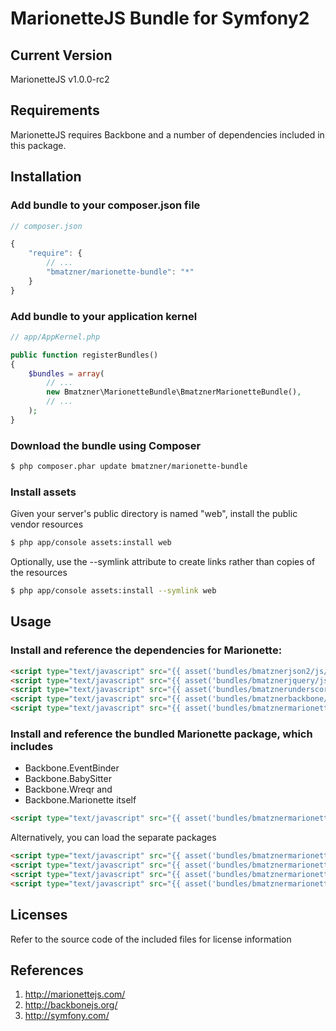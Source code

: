 # MarionetteJS Bundle for Symfony2

## Current Version

MarionetteJS v1.0.0-rc2

## Requirements

MarionetteJS requires Backbone and a number of dependencies included in this package.

## Installation

### Add bundle to your composer.json file

``` js
// composer.json

{
    "require": {
		// ...
        "bmatzner/marionette-bundle": "*"
    }
}
```

### Add bundle to your application kernel

``` php
// app/AppKernel.php

public function registerBundles()
{
    $bundles = array(
        // ...
        new Bmatzner\MarionetteBundle\BmatznerMarionetteBundle(),
        // ...
    );
}
```

### Download the bundle using Composer

``` bash
$ php composer.phar update bmatzner/marionette-bundle
```

### Install assets

Given your server's public directory is named "web", install the public vendor resources

``` bash
$ php app/console assets:install web
```

Optionally, use the --symlink attribute to create links rather than copies of the resources 

``` bash
$ php app/console assets:install --symlink web
```

## Usage

### Install and reference the dependencies for Marionette:

``` html
<script type="text/javascript" src="{{ asset('bundles/bmatznerjson2/js/json2.min.js') }}"></script>
<script type="text/javascript" src="{{ asset('bundles/bmatznerjquery/js/jquery.min.js') }}"></script>
<script type="text/javascript" src="{{ asset('bundles/bmatznerunderscore/js/underscore.min.js') }}"></script>
<script type="text/javascript" src="{{ asset('bundles/bmatznerbackbone/js/backbone.min.js') }}"></script>
<script type="text/javascript" src="{{ asset('bundles/bmatznermarionette/js/marionette.min.js') }}"></script>
```

### Install and reference the bundled Marionette package, which includes
* Backbone.EventBinder
* Backbone.BabySitter
* Backbone.Wreqr
and 
* Backbone.Marionette itself

``` html
<script type="text/javascript" src="{{ asset('bundles/bmatznermarionette/js/marionette.min.js') }}"></script>
```

Alternatively, you can load the separate packages 

``` html
<script type="text/javascript" src="{{ asset('bundles/bmatznermarionette/js/backbone.eventbinder.js') }}"></script>
<script type="text/javascript" src="{{ asset('bundles/bmatznermarionette/js/backbone.babysitter.js') }}"></script>
<script type="text/javascript" src="{{ asset('bundles/bmatznermarionette/js/backbone.wreqr.js') }}"></script>
<script type="text/javascript" src="{{ asset('bundles/bmatznermarionette/js/backbone.marionette.js') }}"></script>
```

## Licenses

Refer to the source code of the included files for license information

## References

1. http://marionettejs.com/
2. http://backbonejs.org/
3. http://symfony.com/
